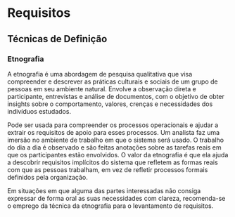 # Requisitos

## Técnicas de Definição

### Etnografia

A etnografia é uma abordagem de pesquisa qualitativa que visa compreender e descrever as práticas culturais e sociais de um grupo de pessoas em seu ambiente natural. Envolve a observação direta e participante, entrevistas e análise de documentos, com o objetivo de obter insights sobre o comportamento, valores, crenças e necessidades dos indivíduos estudados.

Pode ser usada para compreender os processos operacionais e ajudar a extrair os requisitos de apoio para esses processos. Um analista faz uma imersão no ambiente de trabalho em que o sistema será usado. O trabalho do dia a dia é observado e são feitas anotações sobre as tarefas reais em que os participantes estão envolvidos. O valor da etnografia é que ela ajuda a descobrir requisitos implícitos do sistema que refletem as formas reais com que as pessoas trabalham, em vez de refletir processos formais definidos pela organização.

Em situações em que alguma das partes interessadas não consiga expressar de forma oral as suas necessidades com clareza, recomenda-se o emprego da técnica da etnografia para o levantamento de requisitos.

